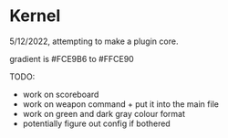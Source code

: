# Kernel
5/12/2022, attempting to make a plugin core.

gradient is #FCE9B6 to #FFCE90

TODO:

- work on scoreboard
- work on weapon command + put it into the main file
- work on green and dark gray colour format
- potentially figure out config if bothered
